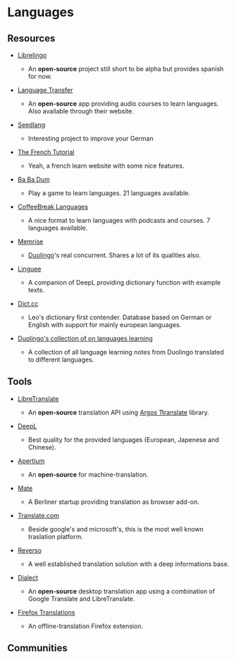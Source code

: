 # Languages

## Resources

* [Librelingo](https://librelingo.app)
  
   * An **open-source** project still short to be alpha but provides spanish for now.

* [Language Transfer](https://github.com/language-transfer/lt-app)
  
   * An **open-source** app providing audio courses to learn languages. Also available through their website.

* [Seedlang](https://seedlang.com)
  
   * Interesting project to improve your German

* [The French Tutorial](http://www.frenchtutorial.com)
  
   * Yeah, a french learn website with some nice features.

* [Ba Ba Dum](https://babadum.com)
  
   * Play a game to learn languages. 21 languages available.

* [CoffeeBreak Languages](https://radiolingua.com)
  
   * A nice format to learn languages with podcasts and courses. 7 languages available.

* [Memrise](https://app.memrise.com)
  
   * [Duolingo](https://www.duolingo.com)'s real concurrent. Shares a lot of its qualities also.
- [Linguee](https://www.linguee.de)
  
   - A companion of DeepL providing dictionary function with example texts.

- [Dict.cc](https://m.dict.cc)
  
   - Leo's dictionary first contender. Database based on German or English with support for mainly european languages.

- [Duolingo's collection of on languages learning](https://duome.eu/tips)
  
   - A collection of all language learning notes from Duolingo translated to different languages.

## Tools

* [LibreTranslate](https://libretranslate.com)
  
   * An **open-source** translation API using [Argos Ttranslate](https://github.com/argosopentech/argos-translate) library.
- [DeepL](https://www.deepl.com/translator)
  
   - Best quality for the provided languages (European, Japenese and Chinese).

- [Apertium](https://apertium.org)
  
   - An **open-source** for machine-translation.

- [Mate](https://gikken.co/mate-translate/)
  
   - A Berliner startup providing translation as browser add-on.

- [Translate.com](https://www.translate.com)
  
   - Beside google's and microsoft's, this is the most well known traslation platform.

- [Reverso](https://www.reverso.net)
  
   - A well established translation solution with a deep informations base.

- [Dialect](https://github.com/dialect-app/dialect)
  
   - An **open-source** desktop translation app using a combination of Google Translate and LibreTranslate.

- [Firefox Translations](https://addons.mozilla.org/en-US/firefox/addon/firefox-translations)
  
   - An offline-translation Firefox extension.

## Communities
